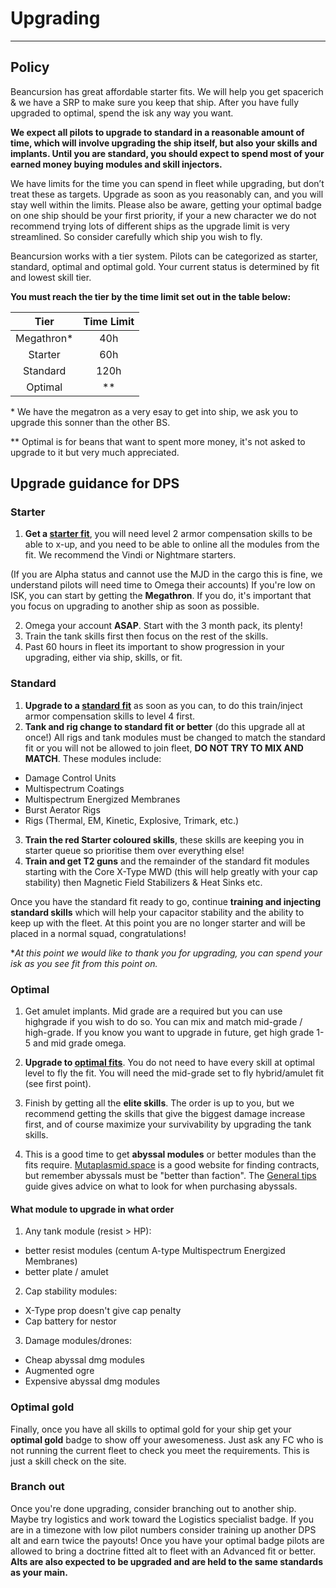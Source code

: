 # Upgrading

---

## Policy

Beancursion has great affordable starter fits. We will help you get spacerich & we have a SRP to make sure you keep that ship. After you have fully upgraded to optimal, spend the isk any way you want.

**We expect all pilots to upgrade to standard in a reasonable amount of time, which will involve upgrading the ship itself, but also your skills and implants. Until you are standard, you should expect to spend most of your earned money buying modules and skill injectors.**

We have limits for the time you can spend in fleet while upgrading, but don’t treat these as targets. Upgrade as soon as you reasonably can, and you will stay well within the limits. Please also be aware, getting your optimal badge on one ship should be your first priority, if your a new character we do not recommend trying lots of different ships as the upgrade limit is very streamlined. So consider carefully which ship you wish to fly.

Beancursion works with a tier system. Pilots can be categorized as starter, standard, optimal and optimal gold. Your current status is determined by fit and lowest skill tier.

**You must reach the tier by the time limit set out in the table below:**

|        Tier        | Time Limit |
| :----------------: | :--------: |
|    Megathron\*     |    40h     |
|      Starter      |    60h     |
|      Standard      |    120h    |
|      Optimal      |    \*\*    |

\* We have the megatron as a very esay to get into ship, we ask you to upgrade this sonner than the other BS.

\*\* Optimal is for beans that want to spent more money, it's not asked to upgrade to it but very much appreciated.

## Upgrade guidance for DPS

### Starter

1. **Get a [starter fit](/fits?Tier=Starter)**, you will need level 2 armor compensation skills to be able to x-up, and you need to be able to online all the modules from the fit.
 We recommend the Vindi or Nightmare starters.

(If you are Alpha status and cannot use the MJD in the cargo this is fine, we understand pilots will need time to Omega their accounts) 
If you're low on ISK, you can start by getting the **Megathron**. 
If you do, it's important that you focus on upgrading to another ship as soon as possible.

2. Omega your account **ASAP**. Start with the 3 month pack, its plenty!
3. Train the tank skills first then focus on the rest of the skills.
4. Past 60 hours in fleet its important to show progression in your upgrading, either via ship, skills, or fit.

### Standard

1. **Upgrade to a [standard fit](/fits?Tier=Standard)** as soon as you can, to do this train/inject armor compensation skills to level 4 first.
2. **Tank and rig change to standard fit or better** (do this upgrade all at once!) All rigs and tank modules must be changed to match the standard fit or you will not be allowed to join fleet, **DO NOT TRY TO MIX AND MATCH**. These modules include:

- Damage Control Units
- Multispectrum Coatings
- Multispectrum Energized Membranes
- Burst Aerator Rigs
- Rigs (Thermal, EM, Kinetic, Explosive, Trimark, etc.)

3. **Train the red Starter coloured skills**, these skills are keeping you in starter queue so prioritise them over everything else!
4. **Train and get T2 guns** and the remainder of the standard fit modules starting with the Core X-Type MWD (this will help greatly with your cap stability) then Magnetic Field Stabilizers & Heat Sinks etc.

Once you have the standard fit ready to go, continue **training and injecting standard skills** which will help your capacitor stability and the ability to keep up with the fleet. At this point you are no longer starter and will be placed in a normal squad, congratulations!

**At this point we would like to thank you for upgrading, you can spend your isk as you see fit from this point on.*

### Optimal

1. Get amulet implants. Mid grade are a required but you can use highgrade if you wish to do so. 
You can mix and match mid-grade / high-grade. 
If you know you want to upgrade in future, get high grade 1-5 and mid grade omega.
1. **Upgrade to [optimal fits](/fits?Tier=Optimal)**. 
You do not need to have every skill at optimal level to fly the fit. 
You will need the mid-grade set to fly hybrid/amulet fit (see first point).

1. Finish by getting all the **elite skills**. The order is up to you, but we recommend getting the skills that give the biggest damage increase first, and of course maximize your survivability by upgrading the tank skills.

1. This is a good time to get **abyssal modules** or better modules than the fits require. [Mutaplasmid.space](https://mutaplasmid.space/) is a good website for finding contracts, but remember abyssals must be "better than faction". 
The [General tips](/guide/tips) guide gives advice on what to look for when purchasing abyssals.

#### What module to upgrade in what order

1. Any tank module (resist > HP):
- better resist modules (centum A-type Multispectrum Energized Membranes)
- better plate / amulet 
2. Cap stability modules:
- X-Type prop doesn't give cap penalty
- Cap battery for nestor
3. Damage modules/drones:
- Cheap abyssal dmg modules
- Augmented ogre
- Expensive abyssal dmg modules

### Optimal gold

Finally, once you have all skills to optimal gold for your ship get your **optimal gold** badge to show off your awesomeness. 
Just ask any FC who is not running the current fleet to check you meet the requirements. 
This is just a skill check on the site.

### Branch out

Once you're done upgrading, consider branching out to another ship. Maybe try logistics and work toward the Logistics specialist badge. If you are in a timezone with low pilot numbers consider training up another DPS alt and earn twice the payouts! Once you have your optimal badge pilots are allowed to bring a doctrine fitted alt to fleet with an Advanced fit or better. **Alts are also expected to be upgraded and are held to the same standards as your main.**
